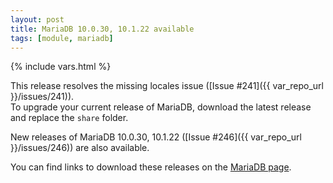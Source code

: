 ```yaml
---
layout: post
title: MariaDB 10.0.30, 10.1.22 available
tags: [module, mariadb]
---
```

{% include vars.html %}

This release resolves the missing locales issue ([Issue #241]({{ var_repo_url }}/issues/241)).<br />
To upgrade your current release of MariaDB, download the latest release and replace the `share` folder.

New releases of MariaDB 10.0.30, 10.1.22 ([Issue #246]({{ var_repo_url }}/issues/246)) are also available.

You can find links to download these releases on the [MariaDB page](/bins/mariadb).